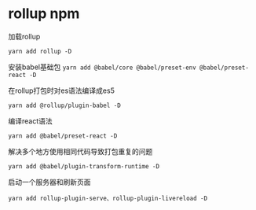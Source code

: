 # rollup npm

加载rollup

`yarn add rollup -D`

安装babel基础包
`yarn add @babel/core @babel/preset-env @babel/preset-react -D`

在rollup打包时对es语法编译成es5

`yarn add @rollup/plugin-babel -D`

编译react语法

`yarn add @babel/preset-react -D`

解决多个地方使用相同代码导致打包重复的问题

`yarn add @babel/plugin-transform-runtime -D`

启动一个服务器和刷新页面

`yarn add rollup-plugin-serve、rollup-plugin-livereload -D`


